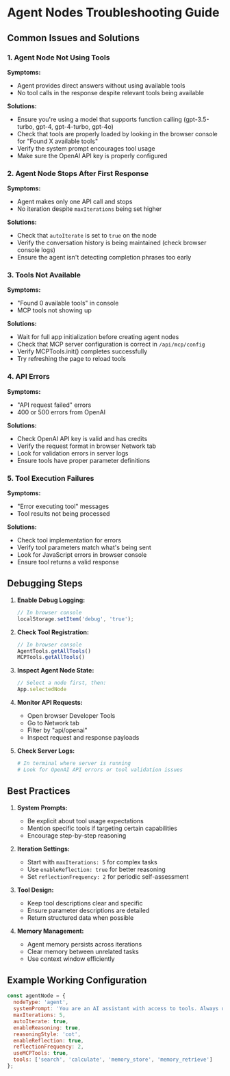 # Agent Nodes Troubleshooting Guide

## Common Issues and Solutions

### 1. Agent Node Not Using Tools

**Symptoms:**
- Agent provides direct answers without using available tools
- No tool calls in the response despite relevant tools being available

**Solutions:**
- Ensure you're using a model that supports function calling (gpt-3.5-turbo, gpt-4, gpt-4-turbo, gpt-4o)
- Check that tools are properly loaded by looking in the browser console for "Found X available tools"
- Verify the system prompt encourages tool usage
- Make sure the OpenAI API key is properly configured

### 2. Agent Node Stops After First Response

**Symptoms:**
- Agent makes only one API call and stops
- No iteration despite `maxIterations` being set higher

**Solutions:**
- Check that `autoIterate` is set to `true` on the node
- Verify the conversation history is being maintained (check browser console logs)
- Ensure the agent isn't detecting completion phrases too early

### 3. Tools Not Available

**Symptoms:**
- "Found 0 available tools" in console
- MCP tools not showing up

**Solutions:**
- Wait for full app initialization before creating agent nodes
- Check that MCP server configuration is correct in `/api/mcp/config`
- Verify MCPTools.init() completes successfully
- Try refreshing the page to reload tools

### 4. API Errors

**Symptoms:**
- "API request failed" errors
- 400 or 500 errors from OpenAI

**Solutions:**
- Check OpenAI API key is valid and has credits
- Verify the request format in browser Network tab
- Look for validation errors in server logs
- Ensure tools have proper parameter definitions

### 5. Tool Execution Failures

**Symptoms:**
- "Error executing tool" messages
- Tool results not being processed

**Solutions:**
- Check tool implementation for errors
- Verify tool parameters match what's being sent
- Look for JavaScript errors in browser console
- Ensure tool returns a valid response

## Debugging Steps

1. **Enable Debug Logging:**
   ```javascript
   // In browser console
   localStorage.setItem('debug', 'true');
   ```

2. **Check Tool Registration:**
   ```javascript
   // In browser console
   AgentTools.getAllTools()
   MCPTools.getAllTools()
   ```

3. **Inspect Agent Node State:**
   ```javascript
   // Select a node first, then:
   App.selectedNode
   ```

4. **Monitor API Requests:**
   - Open browser Developer Tools
   - Go to Network tab
   - Filter by "api/openai"
   - Inspect request and response payloads

5. **Check Server Logs:**
   ```bash
   # In terminal where server is running
   # Look for OpenAI API errors or tool validation issues
   ```

## Best Practices

1. **System Prompts:**
   - Be explicit about tool usage expectations
   - Mention specific tools if targeting certain capabilities
   - Encourage step-by-step reasoning

2. **Iteration Settings:**
   - Start with `maxIterations: 5` for complex tasks
   - Use `enableReflection: true` for better reasoning
   - Set `reflectionFrequency: 2` for periodic self-assessment

3. **Tool Design:**
   - Keep tool descriptions clear and specific
   - Ensure parameter descriptions are detailed
   - Return structured data when possible

4. **Memory Management:**
   - Agent memory persists across iterations
   - Clear memory between unrelated tasks
   - Use context window efficiently

## Example Working Configuration

```javascript
const agentNode = {
  nodeType: 'agent',
  systemPrompt: 'You are an AI assistant with access to tools. Always use tools when they would improve your answer.',
  maxIterations: 5,
  autoIterate: true,
  enableReasoning: true,
  reasoningStyle: 'cot',
  enableReflection: true,
  reflectionFrequency: 2,
  useMCPTools: true,
  tools: ['search', 'calculate', 'memory_store', 'memory_retrieve']
};
```